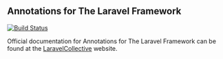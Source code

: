 ## Annotations for The Laravel Framework

[![Build Status](https://travis-ci.org/LaravelCollective/annotations.svg)](https://travis-ci.org/fferreri/annotations)

Official documentation for Annotations for The Laravel Framework can be found at the [LaravelCollective](http://laravelcollective.com) website.
